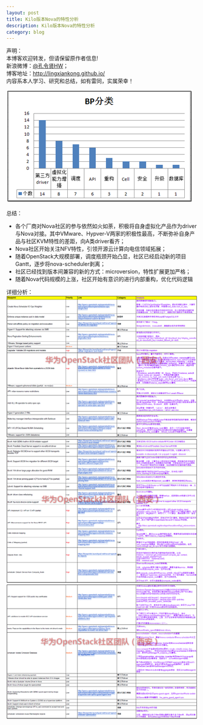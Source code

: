 ```yaml
---
layout: post
title: Kilo版本Nova的特性分析
description: Kilo版本Nova的特性分析
category: blog
---
```


声明：  
本博客欢迎转发，但请保留原作者信息!  
新浪微博：[@孔令贤HW](http://weibo.com/lingxiankong)；   
博客地址：<http://lingxiankong.github.io/>  
内容系本人学习、研究和总结，如有雷同，实属荣幸！

![](/images/2015-03-24-kilo-nova-blueprint-analysis/4.png)

总结：  

* 各个厂商对Nova社区的参与依然如火如荼，积极将自身虚拟化产品作为driver与Nova对接。其中VMware、Hypver-V两家的积极性最高，不断弥补自身产品与社区KVM特性的差距，向A类driver看齐；  
* Nova社区开始关注NFV特性，引领开源云计算向电信领域拓展；
* 随着OpenStack大规模部署，调度瓶颈开始凸显，社区已经启动新的项目Gantt，逐步将nova-scheduler剥离；
* 社区已经找到版本间兼容的新的方式：microversion，特性扩展更加严格；
* 随着Nova代码规模的上涨，社区开始有意识的进行内部重构，优化代码逻辑

详细分析：  
![](/images/2015-03-24-kilo-nova-blueprint-analysis/1.png)  
![](/images/2015-03-24-kilo-nova-blueprint-analysis/2.png)  
![](/images/2015-03-24-kilo-nova-blueprint-analysis/3.png)  
